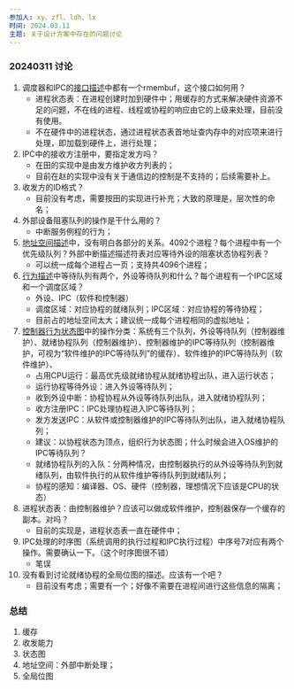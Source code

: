 ```yaml
---
参加人: xy、zfl、ldh、lx
时间: 2024.03.11
主题: 关于设计方案中存在的问题讨论
---
```


### 20240311 讨论

1. 调度器和IPC的[接口描述](https://ats-intc.github.io/docs/ats-intc/02interface/)中都有一个rmembuf，这个接口如何用？
    * 进程状态表：在进程创建时加到硬件中；用缓存的方式来解决硬件资源不足的问题，不在线的进程、线程或协程的响应由它的上级来处理，目前没有使用。
    * 不在硬件中的进程状态，通过进程状态表首地址查内存中的对应项来进行处理，即加载到硬件上，进行处理；
2. IPC中的接收方注册中，要指定发方吗？
    * 在田的实现中是由发方维护收方列表的；
    * 目前在赵的实现中没有关于通信边的控制是不支持的；后续需要补上。
3. 收发方的ID格式？
    * 目前没有考虑，需要按田的实现进行补充；大致的原理是，层次性的命名；
4. 外部设备阻塞队列的操作是干什么用的？
    * 中断服务例程的行为；
5. [地址空间描述](https://ats-intc.github.io/docs/ats-intc/01register-space/)中，没有明白各部分的关系。4092个进程？每个进程中有一个优先级队列？外部中断描述描述符表对应等待外设的阻塞状态协程列表？
    * 可以统一成每个进程占一页；支持共4096个进程；
6. [行为描述](https://ats-intc.github.io/docs/ats-intc/03inner-struct-behavior/)中等待队列有两个，外设等待队列和什么？每个进程有一个IPC区域和一个调度区域？
    * 外设、IPC（软件和控制器）
    * 调度区域：对应协程的就绪队列；IPC区域：对应协程的等待协程；
    * 目前占的地址空间太大；建议统一成每个进程相同的虚拟地址；
7. [控制器行为状态图](https://ats-intc.github.io/docs/ats-intc/03inner-struct-behavior/)中的操作分类：系统有三个队列，外设等待队列（控制器维护）、就绪协程队列（控制器维护）、控制器维护的IPC等待队列（控制器维护，可视为“软件维护的IPC等待队列”的缓存）、软件维护的IPC等待队列（软件维护）、
    * 占用CPU运行：最高优先级就绪协程从就绪协程出队，进入运行状态；
    * 运行协程等待外设：进入外设等待队列；
    * 收到外设中断：协程协程从外设等待队列出队，进入就绪协程队列；
    * 收方注册IPC：IPC处理协程进入IPC等待队列；
    * 发方发送IPC：从软件或控制器维护的IPC等待队列出队，进入就绪协程队列；
    * 建议：以协程状态为顶点，组织行为状态图；什么时候会进入OS维护的IPC等待队列？
    * 就绪协程队列的入队：分两种情况，由控制器执行的从外设等待队列到就绪队列，由软件执行的从软件维护等待队列到就绪队列；
    * 协程的感知：编译器、OS、硬件（控制器，理想情况下应该是CPU的状态）
8. 进程状态表：由控制器维护？应该可以做成软件维护，控制器保存一个缓存的副本。对吗？
    * 目前的实现是，进程状态表一直在硬件中；
9. IPC处理的时序图（系统调用的执行过程和IPC执行过程）中序号7对应有两个操作。需要确认一下。（这个时序图很不错）
    * 笔误
10. 没有看到讨论就绪协程的全局位图的描述。应该有一个吧？
    * 目前没有考虑；需要有一个；好像不需要在进程间进行这些信息的隔离；

### 总结

1. 缓存
2. 收发能力
3. 状态图
4. 地址空间：外部中断处理；
5. 全局位图